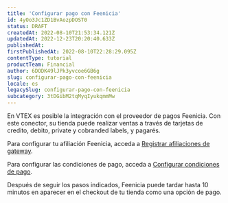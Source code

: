 ```yaml
---
title: 'Configurar pago con Feenicia'
id: 4yOo3Jc1ZD1BvAozpDOST0
status: DRAFT
createdAt: 2022-08-10T21:53:34.121Z
updatedAt: 2022-12-23T20:20:40.633Z
publishedAt: 
firstPublishedAt: 2022-08-10T22:28:29.095Z
contentType: tutorial
productTeam: Financial
author: 6DODK49lJPk3yvcoe6GB6g
slug: configurar-pago-con-feenicia
locale: es
legacySlug: configurar-pago-con-feenicia
subcategory: 3tDGibM2tqMyqIyukqmmMw
---
```


En VTEX es posible la integración con el proveedor de pagos Feenicia. Con este conector, su tienda puede realizar ventas a través de tarjetas de credito, debito, private y cobranded labels, y pagarés.

Para configurar tu afiliación Feenicia, acceda a [Registrar afiliaciones de gateway](https://help.vtex.com/es/tutorial/afiliacoes-de-gateway--tutorials_444#).

Para configurar las condiciones de pago, acceda a [Configurar condiciones de pago](https://help.vtex.com/es/tutorial/condicoes-de-pagamento#).

Después de seguir los pasos indicados, Feenicia puede tardar hasta 10 minutos en aparecer en el checkout de tu tienda como una opción de pago.
